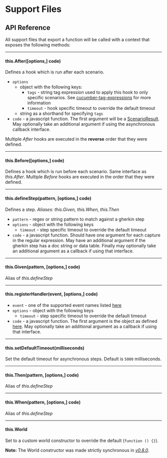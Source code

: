 # Support Files

## API Reference

All support files that export a function will be
called with a context that exposes the following methods:

---

#### this.After([options,] code)

Defines a hook which is run after each scenario.

* `options`
  * object with the following keys:
    * `tags` - string tag expression used to apply this hook to only specific scenarios. See [cucumber-tag-expressions](https://docs.cucumber.io/tag-expressions/) for more information
    * `timeout` - hook specific timeout to override the default timeout
  * string as a shorthand for specifying `tags`
* `code` - a javascript function. The first argument will be a [ScenarioResult](/src/models/scenario_result.js). May optionally take an additional argument if using the asynchronous callback interface.

Multiple *After* hooks are executed in the **reverse** order that they were defined.

---

#### this.Before([options,] code)

Defines a hook which is run before each scenario. Same interface as *this.After*.
Multiple *Before* hooks are executed in the order that they were defined.

---

#### this.defineStep(pattern, [options,] code)

Defines a step. *Aliases: this.Given, this.When, this.Then*

* `pattern` - regex or string pattern to match against a gherkin step
* `options` - object with the following keys
  * `timeout` - step specific timeout to override the default timeout
* `code` - a javascript function. Should have one argument for each capture in the
  regular expression. May have an additional argument if the gherkin step has
  a doc string or data table. Finally may optionally take an additional argument
  as a callback if using that interface.

---

#### this.Given(pattern, [options,] code)

Alias of *this.defineStep*

---

#### this.registerHandler(event, [options,] code)

* `event` - one of the supported event names listed [here](./event_handlers.md)
* `options` - object with the following keys
  * `timeout` - step specific timeout to override the default timeout
* `code` - a javascript function. The first argument is the object as defined [here](./event_handlers.md). May optionally take an additional argument
  as a callback if using that interface.

---

#### this.setDefaultTimeout(milliseconds)

Set the default timeout for asynchronous steps. Default is `5000` milliseconds.

---

#### this.Then(pattern, [options,] code)

Alias of *this.defineStep*

---

#### this.When(pattern, [options,] code)

Alias of *this.defineStep*

---

#### this.World

Set to a custom world constructor to override the default (`function () {}`).

**Note:** The World constructor was made strictly synchronous in *[v0.8.0](https://github.com/cucumber/cucumber-js/releases/tag/v0.8.0)*.
